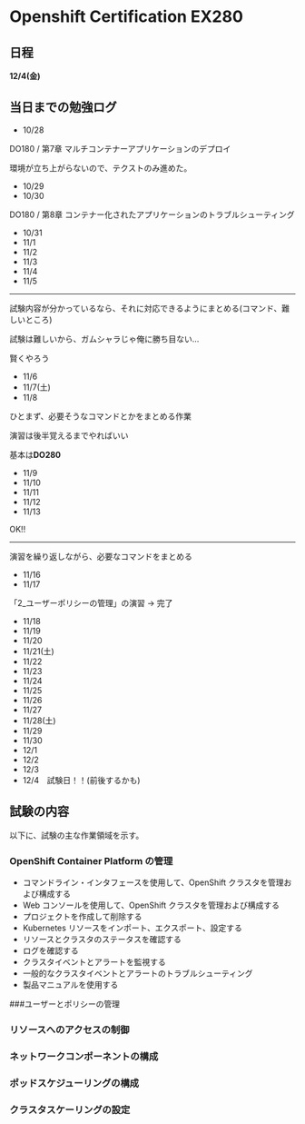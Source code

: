 # Openshift Certification EX280

## 日程

**12/4(金)**

## 当日までの勉強ログ

- 10/28

DO180 / 第7章 マルチコンテナーアプリケーションのデプロイ

環境が立ち上がらないので、テクストのみ進めた。

- 10/29
- 10/30

DO180 / 第8章 コンテナー化されたアプリケーションのトラブルシューティング

- 10/31
- 11/1
- 11/2 
- 11/3
- 11/4
- 11/5

---

試験内容が分かっているなら、それに対応できるようにまとめる(コマンド、難しいところ)

試験は難しいから、ガムシャラじゃ俺に勝ち目ない…

賢くやろう

- 11/6
- 11/7(土)
- 11/8

ひとまず、必要そうなコマンドとかをまとめる作業

演習は後半覚えるまでやればいい

基本は**DO280**

- 11/9
- 11/10
- 11/11
- 11/12
- 11/13

OK!!

---

演習を繰り返しながら、必要なコマンドをまとめる

- 11/16
- 11/17

「2_ユーザーポリシーの管理」の演習 -> 完了

- 11/18
- 11/19
- 11/20
- 11/21(土)
- 11/22
- 11/23
- 11/24
- 11/25
- 11/26
- 11/27
- 11/28(土)
- 11/29
- 11/30
- 12/1
- 12/2
- 12/3
- 12/4　試験日！！(前後するかも)


## 試験の内容

以下に、試験の主な作業領域を示す。

### OpenShift Container Platform の管理

- コマンドライン・インタフェースを使用して、OpenShift クラスタを管理および構成する
- Web コンソールを使用して、OpenShift クラスタを管理および構成する
- プロジェクトを作成して削除する
- Kubernetes リソースをインポート、エクスポート、設定する
- リソースとクラスタのステータスを確認する
- ログを確認する
- クラスタイベントとアラートを監視する
- 一般的なクラスタイベントとアラートのトラブルシューティング
- 製品マニュアルを使用する


###ユーザーとポリシーの管理



### リソースへのアクセスの制御


### ネットワークコンポーネントの構成


### ポッドスケジューリングの構成


### クラスタスケーリングの設定
